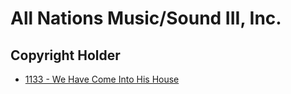 # All Nations Music/Sound III, Inc.

## Copyright Holder

- [1133 - We Have Come Into His House](/hymns/1133.md)

